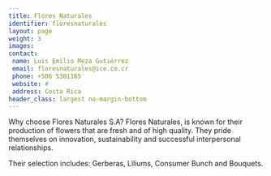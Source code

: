 ```yaml
---
title: Flores Naturales
identifier: floresnaturales
layout: page
weight: 3
images:
contact:
 name: Luis Emilio Meza Gutiérrez
 email: floresnaturales@ice.co.cr
 phone: +506 5301165
 website: #
 address: Costa Rica
header_class: largest no-margin-bottom
---
```

Why choose Flores Naturales S.A? Flores Naturales, is known for their production of flowers that are fresh and of high quality. They pride themselves on innovation, sustainability and successful interpersonal relationships.

Their selection includes: Gerberas, Liliums, Consumer Bunch and Bouquets.
